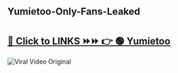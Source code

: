 
 ## Yumietoo-Only-Fans-Leaked

# <h2><a href="https://clipsfans.com/Yumietoo&ref=git">🔗 Click to LINKS ⏩⏩ 👉 🟢 Yumietoo </a></h2>

<a href="https://clipsfans.com/Yumietoo&ref=git" rel="nofollow" data-target="animated-image.originalLink"><img src="https://i.ibb.co.com/xMMVF88/686577567.gif" alt="Viral Video Original" style="max-width: 100%; display: inline-block;" data-target="animated-image.originalImage"></a>
